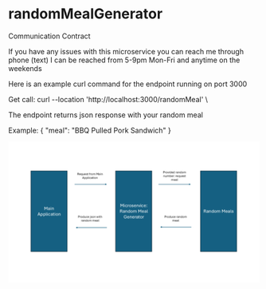 # randomMealGenerator

Communication Contract

If you have any issues with this microservice you can reach me through phone (text)
I can be reached from 5-9pm Mon-Fri and anytime on the weekends


Here is an example curl command for the endpoint running on port 3000

Get call:
curl --location 'http://localhost:3000/randomMeal' \


The endpoint returns json response with your random meal

Example:
{
    "meal": "BBQ Pulled Pork Sandwich"
}

![Example Screenshot](readMe/Microservice%20A%20ULM.png)
